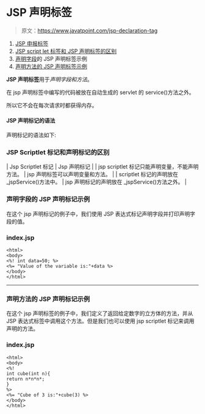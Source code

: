 # JSP 声明标签

> 原文：<https://www.javatpoint.com/jsp-declaration-tag>

1.  [JSP 申报标签](#)
2.  [JSP script let 标签和 JSP 声明标签的区别](#diff)
3.  [声明字段](#declarationex1)的 JSP 声明标签示例
4.  [声明方法的 JSP 声明标签示例](#declarationex2)

**JSP 声明标签**用于*声明字段和方法*。

在 jsp 声明标签中编写的代码被放在自动生成的 servlet 的 service()方法之外。

所以它不会在每次请求时都获得内存。

#### JSP 声明标记的语法

声明标记的语法如下:

### JSP Scriptlet 标记和声明标记的区别

| Jsp Scriptlet 标记 | Jsp 声明标记 |
| jsp scriptlet 标记只能声明变量，不能声明方法。 | jsp 声明标签可以声明变量和方法。 |
| scriptlet 标记的声明放在 _jspService()方法中。 | jsp 声明标记的声明放在 _jspService()方法之外。 |

### 声明字段的 JSP 声明标记示例

在这个 jsp 声明标记的例子中，我们使用 JSP 表达式标记声明字段并打印声明字段的值。

### index.jsp

```
<html>
<body>
<%! int data=50; %>
<%= "Value of the variable is:"+data %>
</body>
</html>

```

* * *

### 声明方法的 JSP 声明标记示例

在这个 jsp 声明标签的例子中，我们定义了返回给定数字的立方体的方法，并从 JSP 表达式标签中调用这个方法。但是我们也可以使用 jsp scriptlet 标记来调用声明的方法。

### index.jsp

```
<html>
<body>
<%! 
int cube(int n){
return n*n*n*;
}
%>
<%= "Cube of 3 is:"+cube(3) %>
</body>
</html>

```